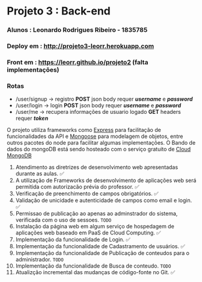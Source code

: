 # Projeto 3 : Back-end
### Alunos : Leonardo Rodrigues Ribeiro - 1835785</br>

### Deploy em : http://projeto3-leorr.herokuapp.com
### Front em : https://leorr.github.io/projeto2 (falta implementações)

### Rotas
* /user/signup  →  registro **POST** json body requer ***username*** e ***password***
* /user/login   →  login **POST** json body requer ***username*** e ***password***
* /user/me      →  recupera informações de usuario logado **GET** headers requer ***token***

O projeto utiliza frameworks como <a href = "https://expressjs.com/">Express</a> para facilitação de funcionalidades da API e <a href = "https://mongoosejs.com/"> Mongoose</a> para modelagem de objetos, entre outros pacotes do node para facilitar algumas implementações.
O Bando de dados do mongoDB está sendo hosteado com o serviço gratuito de <a href = "cloud.mongodb.com"> Cloud MongoDB </a>

1. Atendimento as diretrizes de desenvolvimento web apresentadas durante as aulas. ✅
2. A utilização de Frameworks de desenvolvimento de aplicações web será permitida com autorizacão prévia do professor. ✅
3. Verificação de preenchimento de campos obrigatórios. ✅
4. Validação de unicidade e autenticidade de campos como email e login. ✅
5. Permissao de publicação ao apenas ao adminstrador do sistema, verificada com o uso de sessoes. `TODO`
6. Instalação da página web em algum serviço de hospedagem de aplicações web baseado em PaaS de Cloud Computing. ✅
7. Implementação da funcionalidade de Login. ✅
8. Implementação da funcionalidade de Cadastramento de usuários. ✅
9. Implementação da funcionalidade de Publicação de conteudos para o administrador. `TODO`
10. Implementação da funcionalidade de Busca de conteudo. `TODO`
11. Atualizção incremental das mudanças de código-fonte no Git. ✅
